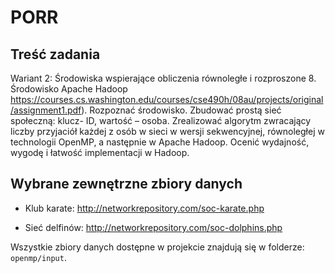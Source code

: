 # PORR

## Treść zadania
Wariant 2: Środowiska wspierające obliczenia równoległe i rozproszone
8. Środowisko Apache Hadoop
https://courses.cs.washington.edu/courses/cse490h/08au/projects/original/assignment1.pdf). Rozpoznać środowisko. Zbudować prostą sieć społeczną: klucz- ID, wartość – osoba. Zrealizować algorytm zwracający liczby przyjaciół każdej z osób w sieci w wersji sekwencyjnej, równoległej w technologii OpenMP, a następnie w Apache Hadoop. Ocenić wydajność, wygodę i łatwość implementacji w Hadoop.

## Wybrane zewnętrzne zbiory danych
* Klub karate:
http://networkrepository.com/soc-karate.php

* Sieć delfinów:
http://networkrepository.com/soc-dolphins.php

Wszystkie zbiory danych dostępne w projekcie znajdują się w folderze: `openmp/input`.